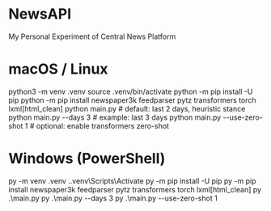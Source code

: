 # NewsAPI
My Personal Experiment of Central News Platform
# macOS / Linux
python3 -m venv .venv
source .venv/bin/activate
python -m pip install -U pip
python -m pip install newspaper3k feedparser pytz transformers torch lxml[html_clean]
python main.py            # default: last 2 days, heuristic stance
python main.py --days 3   # example: last 3 days
python main.py --use-zero-shot 1   # optional: enable transformers zero-shot
# Windows (PowerShell)
py -m venv .venv
.\.venv\Scripts\Activate
py -m pip install -U pip
py -m pip install newspaper3k feedparser pytz transformers torch lxml[html_clean]
py .\main.py
py .\main.py --days 3
py .\main.py --use-zero-shot 1
